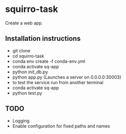 # squirro-task
Create a web app.

## Installation instructions
- git clone 
- cd squirro-task
- conda env create -f conda-env.yml
- conda activate sq-app
- python init_db.py
- python app.py (Launches a server on 0.0.0.0:30003)
- to test the service run from another terminal
- conda activate sq-app
- python test.py

## TODO
- Logging
- Enable configuration for fixed paths and names
